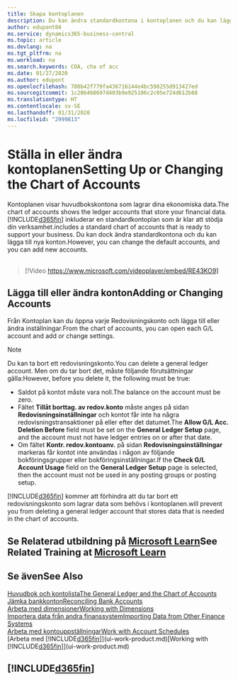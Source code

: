 ```yaml
---
title: Skapa kontoplanen
description: Du kan ändra standardkontona i kontoplanen och du kan lägga till nya konton.
author: edupont04
ms.service: dynamics365-business-central
ms.topic: article
ms.devlang: na
ms.tgt_pltfrm: na
ms.workload: na
ms.search.keywords: COA, cha of acc
ms.date: 01/27/2020
ms.author: edupont
ms.openlocfilehash: 780b42f779fa436716144e4bc598255d913427ed
ms.sourcegitcommit: 1c286468697d403b9e925186c2c05e724d612b88
ms.translationtype: HT
ms.contentlocale: sv-SE
ms.lasthandoff: 01/31/2020
ms.locfileid: "2999813"
---
```

# <a name="setting-up-or-changing-the-chart-of-accounts"></a><span data-ttu-id="0f25a-103">Ställa in eller ändra kontoplanen</span><span class="sxs-lookup"><span data-stu-id="0f25a-103">Setting Up or Changing the Chart of Accounts</span></span>
<span data-ttu-id="0f25a-104">Kontoplanen visar huvudbokskontona som lagrar dina ekonomiska data.</span><span class="sxs-lookup"><span data-stu-id="0f25a-104">The chart of accounts shows the ledger accounts that store your financial data.</span></span> [!INCLUDE[d365fin](includes/d365fin_md.md)] <span data-ttu-id="0f25a-105">inkluderar en standardkontoplan som är klar att stödja din verksamhet.</span><span class="sxs-lookup"><span data-stu-id="0f25a-105">includes a standard chart of accounts that is ready to support your business.</span></span>
<span data-ttu-id="0f25a-106">Du kan dock ändra standardkontona och du kan lägga till nya konton.</span><span class="sxs-lookup"><span data-stu-id="0f25a-106">However, you can change the default accounts, and you can add new accounts.</span></span>
<br><br>  

> [!Video https://www.microsoft.com/videoplayer/embed/RE43KO9]


## <a name="adding-or-changing-accounts"></a><span data-ttu-id="0f25a-107">Lägga till eller ändra konton</span><span class="sxs-lookup"><span data-stu-id="0f25a-107">Adding or Changing Accounts</span></span>
<span data-ttu-id="0f25a-108">Från Kontoplan kan du öppna varje Redovisningskonto och lägga till eller ändra inställningar.</span><span class="sxs-lookup"><span data-stu-id="0f25a-108">From the chart of accounts, you can open each G/L account and add or change settings.</span></span>

> [!NOTE]  
>   <span data-ttu-id="0f25a-109">Du kan ta bort ett redovisningskonto.</span><span class="sxs-lookup"><span data-stu-id="0f25a-109">You can delete a general ledger account.</span></span> <span data-ttu-id="0f25a-110">Men om du tar bort det, måste följande förutsättningar gälla:</span><span class="sxs-lookup"><span data-stu-id="0f25a-110">However, before you delete it, the following must be true:</span></span>  
>  
>   * <span data-ttu-id="0f25a-111">Saldot på kontot måste vara noll.</span><span class="sxs-lookup"><span data-stu-id="0f25a-111">The balance on the account must be zero.</span></span>  
>   * <span data-ttu-id="0f25a-112">Fältet **Tillåt borttag. av redov.konto** måste anges på sidan **Redovisningsinställningar** och kontot får inte ha några redovisningstransaktioner på eller efter det datumet.</span><span class="sxs-lookup"><span data-stu-id="0f25a-112">The **Allow G/L Acc. Deletion Before** field must be set on the **General Ledger Setup** page, and the account must not have ledger entries on or after that date.</span></span>  
>   * <span data-ttu-id="0f25a-113">Om fältet **Kontr. redov.kontoanv.** på sidan **Redovisningsinställningar** markeras får kontot inte användas i någon av följande bokföringsgrupper eller bokföringsinställningar.</span><span class="sxs-lookup"><span data-stu-id="0f25a-113">If the **Check G/L Account Usage** field on the **General Ledger Setup** page is selected, then the account must not be used in any posting groups or posting setup.</span></span>  

[!INCLUDE[d365fin](includes/d365fin_md.md)] <span data-ttu-id="0f25a-114">kommer att förhindra att du tar bort ett redovisningskonto som lagrar data som behövs i kontoplanen.</span><span class="sxs-lookup"><span data-stu-id="0f25a-114">will prevent you from deleting a general ledger account that stores data that is needed in the chart of accounts.</span></span>  

## <a name="see-related-training-at-microsoft-learnlearnmoduleschart-accounts-dynamics-365-business-centralindex"></a><span data-ttu-id="0f25a-115">Se Relaterad utbildning på [Microsoft Learn](/learn/modules/chart-accounts-dynamics-365-business-central/index)</span><span class="sxs-lookup"><span data-stu-id="0f25a-115">See Related Training at [Microsoft Learn](/learn/modules/chart-accounts-dynamics-365-business-central/index)</span></span>

## <a name="see-also"></a><span data-ttu-id="0f25a-116">Se även</span><span class="sxs-lookup"><span data-stu-id="0f25a-116">See Also</span></span>
[<span data-ttu-id="0f25a-117">Huvudbok och kontolista</span><span class="sxs-lookup"><span data-stu-id="0f25a-117">The General Ledger and the Chart of Accounts</span></span>](finance-general-ledger.md)  
[<span data-ttu-id="0f25a-118">Jämka bankkonton</span><span class="sxs-lookup"><span data-stu-id="0f25a-118">Reconciling Bank Accounts</span></span>](bank-manage-bank-accounts.md)  
[<span data-ttu-id="0f25a-119">Arbeta med dimensioner</span><span class="sxs-lookup"><span data-stu-id="0f25a-119">Working with Dimensions</span></span>](finance-dimensions.md)  
[<span data-ttu-id="0f25a-120">Importera data från andra finanssystem</span><span class="sxs-lookup"><span data-stu-id="0f25a-120">Importing Data from Other Finance Systems</span></span>](across-import-data-configuration-packages.md)  
[<span data-ttu-id="0f25a-121">Arbeta med kontouppställningar</span><span class="sxs-lookup"><span data-stu-id="0f25a-121">Work with Account Schedules</span></span>](bi-how-work-account-schedule.md)  
<span data-ttu-id="0f25a-122">[Arbeta med [!INCLUDE[d365fin](includes/d365fin_md.md)]](ui-work-product.md)</span><span class="sxs-lookup"><span data-stu-id="0f25a-122">[Working with [!INCLUDE[d365fin](includes/d365fin_md.md)]](ui-work-product.md)</span></span>  

## [!INCLUDE[d365fin](includes/free_trial_md.md)]
